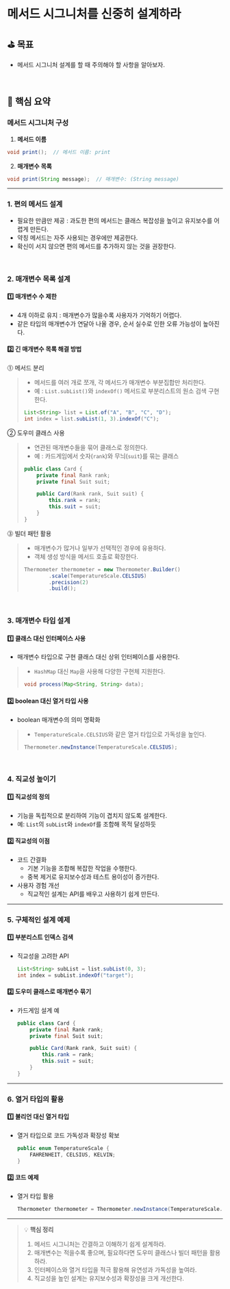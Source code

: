 # 메서드 시그니처를 신중히 설계하라

## ⛳️ 목표

- 메서드 시그니처 설계를 할 때 주의해야 할 사항을 알아보자.

<br>

## 📄 핵심 요약

### **메서드 시그니처 구성**
1. **메서드 이름**
```java
void print();  // 메서드 이름: print
```
2. **매개변수 목록**
```java
void print(String message);  // 매개변수: (String message)
```

---

### 1. **편의 메서드 설계**
- 필요한 만큼만 제공 : 과도한 편의 메서드는 클래스 복잡성을 높이고 유지보수를 어렵게 만든다.
- 약칭 메서드는 자주 사용되는 경우에만 제공한다.
- 확신이 서지 않으면 편의 메서드를 추가하지 않는 것을 권장한다.

<br>

### 2. **매개변수 목록 설계**

#### 1️⃣ 매개변수 수 제한
- 4개 이하로 유지 : 매개변수가 많을수록 사용자가 기억하기 어렵다.
- 같은 타입의 매개변수가 연달아 나올 경우, 순서 실수로 인한 오류 가능성이 높아진다.

#### 2️⃣ 긴 매개변수 목록 해결 방법
⓵ 메서드 분리
>    - 메서드를 여러 개로 쪼개, 각 메서드가 매개변수 부분집합만 처리한다.
>    - 예 : `List.subList()`와 `indexOf()` 메서드로 부분리스트의 원소 검색 구현한다.
>   ```java
>   List<String> list = List.of("A", "B", "C", "D");
>   int index = list.subList(1, 3).indexOf("C");
>   ```

② 도우미 클래스 사용
>    - 연관된 매개변수들을 묶어 클래스로 정의한다.
>    - 예 : 카드게임에서 숫자(`rank`)와 무늬(`suit`)를 묶는 클래스
>   ```java
>   public class Card {
>       private final Rank rank;
>       private final Suit suit;
>
>       public Card(Rank rank, Suit suit) {
>           this.rank = rank;
>           this.suit = suit;
>       }
>   }
>   ```

⓷ 빌더 패턴 활용
>    - 매개변수가 많거나 일부가 선택적인 경우에 유용하다.
>    - 객체 생성 방식을 메서드 호출로 확장한다.
>   ```java
>   Thermometer thermometer = new Thermometer.Builder()
>           .scale(TemperatureScale.CELSIUS)
>           .precision(2)
>           .build();
>   ```

<br>

### 3. **매개변수 타입 설계**

#### 1️⃣ 클래스 대신 인터페이스 사용
- 매개변수 타입으로 구현 클래스 대신 상위 인터페이스를 사용한다.
>    - `HashMap` 대신 `Map`을 사용해 다양한 구현체 지원한다.
>  ```java
>  void process(Map<String, String> data);
>  ```

#### 2️⃣ boolean 대신 열거 타입 사용
- boolean 매개변수의 의미 명확화
>    - `TemperatureScale.CELSIUS`와 같은 열거 타입으로 가독성을 높인다.
>  ```java
>  Thermometer.newInstance(TemperatureScale.CELSIUS);
>  ```

<br>

### 4. **직교성 높이기**

#### 1️⃣ 직교성의 정의
- 기능을 독립적으로 분리하여 기능이 겹치지 않도록 설계한다.
- 예: `List`의 `subList`와 `indexOf`를 조합해 목적 달성하듯

#### 2️⃣ 직교성의 이점
- 코드 간결화
    - 기본 기능을 조합해 복잡한 작업을 수행한다.
    - 중복 제거로 유지보수성과 테스트 용이성이 증가한다.
- 사용자 경험 개선
    - 직교적인 설계는 API를 배우고 사용하기 쉽게 만든다.

---

### 5. **구체적인 설계 예제**

#### 1️⃣ 부분리스트 인덱스 검색
- 직교성을 고려한 API
  ```java
  List<String> subList = list.subList(0, 3);
  int index = subList.indexOf("target");
  ```

#### 2️⃣ 도우미 클래스로 매개변수 묶기
- 카드게임 설계 예
  ```java
  public class Card {
      private final Rank rank;
      private final Suit suit;

      public Card(Rank rank, Suit suit) {
          this.rank = rank;
          this.suit = suit;
      }
  }
  ```

---

### 6. **열거 타입의 활용**

#### 1️⃣ 불리언 대신 열거 타입
- 열거 타입으로 코드 가독성과 확장성 확보
  ```java
  public enum TemperatureScale {
      FAHRENHEIT, CELSIUS, KELVIN;
  }
  ```

#### 2️⃣ 코드 예제
- 열거 타입 활용
  ```java
  Thermometer thermometer = Thermometer.newInstance(TemperatureScale.CELSIUS);
  ```

---

> 💡 **핵심 정리**
>
> 1. 메서드 시그니처는 간결하고 이해하기 쉽게 설계하라.
> 2. 매개변수는 적을수록 좋으며, 필요하다면 도우미 클래스나 빌더 패턴을 활용하라.
> 3. 인터페이스와 열거 타입을 적극 활용해 유연성과 가독성을 높여라.
> 4. 직교성을 높인 설계는 유지보수성과 확장성을 크게 개선한다.